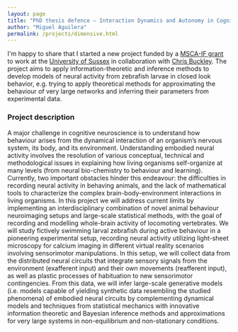 ```yaml
---
layout: page
title: "PhD thesis defence – Interaction Dynamics and Autonomy in Cognitive Systems"
author: "Miguel Aguilera"
permalink: /projects/dimensive.html
---
```



I'm happy to share that I started a new project funded by a [MSCA-IF grant](https://ec.europa.eu/research/mariecurieactions/actions/individual-fellowships_en) to work at the [University of Sussex](https://www.sussex.ac.uk/) in collaboration with [Chris Buckley](https://christopherlbuckley.com/). 
The project aims to apply information-theoretic and inference methods to develop models of neural activity from zebrafish larvae in closed look behavior, e.g. trying to apply theoretical methods for approximating the behaviour of very large networks and inferring their parameters from experimental data.

### Project description

A major challenge in cognitive neuroscience is to understand how behaviour arises from the dynamical interaction of an organism’s nervous system, its body, and its environment. Understanding embodied neural activity involves the resolution of various conceptual, technical and methodological issues in explaining how living organisms self-organize at many levels (from neural bio-chemistry to behaviour and learning). Currently, two important obstacles hinder this endeavour: the difficulties in recording neural activity in behaving animals, and the lack of mathematical tools to characterize the complex brain-body-environment interactions in living organisms. In this project we will address current limits by implementing an interdisciplinary combination of novel animal behaviour neuroimaging setups and large-scale statistical methods, with the goal of recording and modelling whole-brain activity of locomoting vertebrates. We will study fictively swimming larval zebrafish during active behaviour in a pioneering experimental setup, recording neural activity utilizing light-sheet microscopy for calcium imaging in different virtual reality scenarios involving sensorimotor manipulations. In this setup, we will collect data from the distributed neural circuits that integrate sensory signals from the environment (exafferent input) and their own movements (reafferent input), as well as plastic processes of habituation to new sensorimotor contingencies. From this data, we will infer large-scale generative models (i.e. models capable of yielding synthetic data resembling the studied phenomena) of embodied neural circuits by complementing dynamical models and techniques from statistical mechanics with innovative information theoretic and Bayesian inference methods and approximations for very large systems in non-equilibrium and non-stationary conditions.
